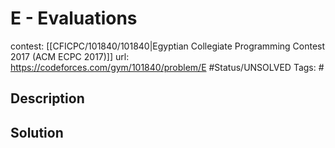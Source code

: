# E - Evaluations

contest: [[CFICPC/101840/101840|Egyptian Collegiate Programming Contest 2017 (ACM ECPC 2017)]]
url: https://codeforces.com/gym/101840/problem/E
#Status/UNSOLVED
Tags: #

## Description

## Solution

